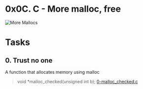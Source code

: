 
# **0x0C. C - More malloc, free**

![More Mallocs](../assets/moremalloc.png)

# Tasks

## **0. Trust no one**
A function that allocates memory using malloc
> void *malloc_checked(unsigned int b);
[0-malloc_checked.c]()